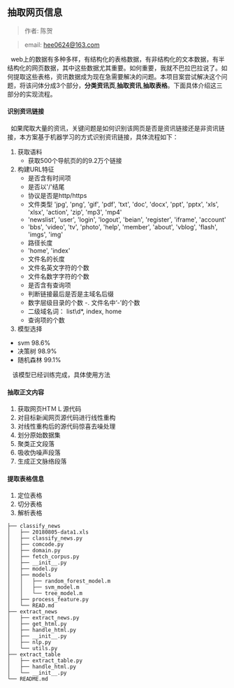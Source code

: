 ## 抽取网页信息

>作者: 陈贺

>email: hee0624@163.com

&nbsp;&nbsp;web上的数据有多种多样，有结构化的表格数据，有非结构化的文本数据，有半结构化的网页数据，其中这些数据尤其重要。如何重要，我就不巴拉巴拉说了。如何提取这些表格，资讯数据成为现在急需要解决的问题。本项目案尝试解决这个问题，将该问体分成3个部分，**分类资讯页**,**抽取资讯**,**抽取表格**。下面具体介绍这三部分的实现流程。

#### 识别资讯链接
&nbsp;&nbsp;如果爬取大量的资讯，关键问题是如何识别该网页是否是资讯链接还是非资讯链接，本方案基于机器学习的方式识别资讯链接，具体流程如下：
1. 获取语料
    - 获取500个导航页的的9.2万个链接
2. 构建URL特征
    - 是否含有时间项
    - 是否以'/'结尾
    - 协议是否是http/https
    - 文件类型 'jpg', 'png', 'gif', 'pdf', 'txt', 'doc', 'docx', 'ppt', 'pptx', 'xls', 'xlsx', 'action', 'zip', 'mp3', 'mp4'
    - 'newslist', 'user', 'login', 'logout', 'beian', 'register', 'iframe', 'account'
    - 'bbs', 'video', 'tv', 'photo', 'help', 'member', 'about', 'vblog', 'flash', 'imgs', 'img'
    - 路径长度
    - 'home', 'index'
    - 文件名的长度
    - 文件名英文字符的个数
    - 文件名数字字符的个数
    - 是否含有查询项
    - 判断链接最后是否是主域名后缀
    - 数字层级目录的个数
    -. 文件名中‘-’的个数
    - 二级域名词： list\d*, index, home
    - 查询项的个数
3. 模型选择
 - svm 98.6%
 - 决策树 98.9%
 - 随机森林 99.1%

&nbsp;&nbsp; 该模型已经训练完成，具体使用方法
#### 抽取正文内容
1. 获取网页HTＭＬ源代码
2. 对目标新闻网页源代码进行线性重构
3. 对线性重构后的源代码惊喜去噪处理
4. 划分原始数据集
5. 聚类正文段落
6. 吸收伪噪声段落
7. 生成正文脉络段落


#### 提取表格信息
1. 定位表格
2. 切分表格
3. 解析表格



```shell
├── classify_news
│   ├── 20180805-data1.xls
│   ├── classify_news.py
│   ├── comcode.py
│   ├── domain.py
│   ├── fetch_corpus.py
│   ├── __init__.py
│   ├── model.py
│   ├── models
│   │   ├── random_forest_model.m
│   │   ├── svm_model.m
│   │   └── tree_model.m
│   ├── process_feature.py
│   └── READ.md
├── extract_news
│   ├── extract_news.py
│   ├── get_html.py
│   ├── handle_html.py
│   ├── __init__.py
│   ├── nlp.py
│   └── utils.py
├── extract_table
│   ├── extract_table.py
│   ├── handle_html.py
│   └── __init__.py
└── README.md

```